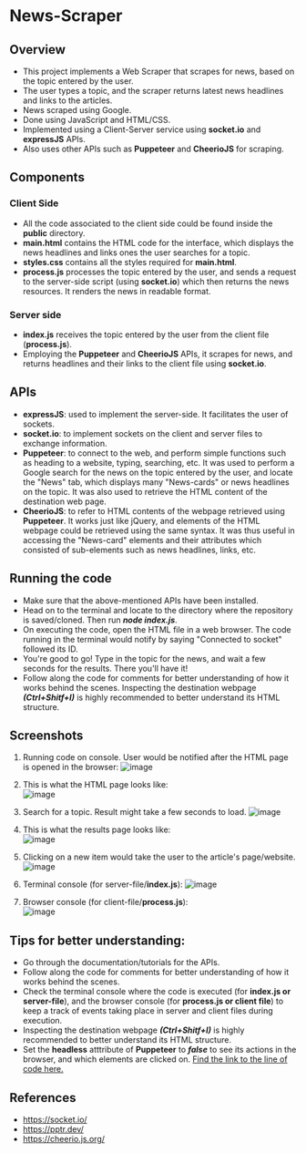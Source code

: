 # News-Scraper

## Overview
- This project implements a Web Scraper that scrapes for news, based on the topic entered by the user.
- The user types a topic, and the scraper returns latest news headlines and links to the articles.
- News scraped using Google.
- Done using JavaScript and HTML/CSS.
- Implemented using a Client-Server service using **socket.io** and **expressJS** APIs.
- Also uses other APIs such as **Puppeteer** and **CheerioJS** for scraping.

## Components
### Client Side
- All the code associated to the client side could be found inside the **public** directory.
- **main.html** contains the HTML code for the interface, which displays the news headlines and links ones the user searches for a topic.
- **styles.css** contains all the styles required for **main.html**.
- **process.js** processes the topic entered by the user, and sends a request to the server-side script (using **socket.io**) which then returns the news resources. It renders the news in readable format.

### Server side
- **index.js** receives the topic entered by the user from the client file (**process.js**). 
- Employing the **Puppeteer** and **CheerioJS** APIs, it scrapes for news, and returns headlines and their links to the client file using **socket.io**.

## APIs
- **expressJS**: used to implement the server-side. It facilitates the user of sockets.
- **socket.io**: to implement sockets on the client and server files to exchange information.
- **Puppeteer**: to connect to the web, and perform simple functions such as heading to a website, typing, searching, etc. It was used to perform a Google search for the news on the topic entered by the user, and locate the "News" tab, which displays many "News-cards" or news headlines on the topic. It was also used to retrieve the HTML content of the destination web page. 
- **CheerioJS**: to refer to HTML contents of the webpage retrieved using **Puppeteer**. It works just like jQuery, and elements of the HTML webpage could be retrieved using the same syntax. It was thus useful in accessing the "News-card" elements and their attributes which consisted of sub-elements such as news headlines, links, etc. 

## Running the code
- Make sure that the above-mentioned APIs have been installed.
- Head on to the terminal and locate to the directory where the repository is saved/cloned. Then run ***node index.js***.
- On executing the code, open the HTML file in a web browser. The code running in the terminal would notify by saying "Connected to socket" followed its ID.
- You're good to go! Type in the topic for the news, and wait a few seconds for the results. There you'll have it!
- Follow along the code for comments for better understanding of how it works behind the scenes. Inspecting the destination webpage ***(Ctrl+Shitf+I)*** is highly recommended to better understand its HTML structure.

## Screenshots
1. Running code on console. User would be notified after the HTML page is opened in the browser:
![image](https://user-images.githubusercontent.com/60074628/118596936-a89b6d80-b7c9-11eb-897a-219c0d547d25.png)

2. This is what the HTML page looks like:<br>
![image](https://user-images.githubusercontent.com/60074628/118601901-a9cf9900-b7cf-11eb-9a99-c0b594e6d09d.png)

3. Search for a topic. Result might take a few seconds to load.
![image](https://user-images.githubusercontent.com/60074628/118599788-b4892e80-b7cd-11eb-8771-de8c1864f978.png)

4. This is what the results page looks like:<br>
![image](https://user-images.githubusercontent.com/60074628/118599911-e0a4af80-b7cd-11eb-9b5e-2dffa0b4fdc0.png)

5. Clicking on a new item would take the user to the article's page/website.
![image](https://user-images.githubusercontent.com/60074628/118600024-0631b900-b7ce-11eb-9e01-d68dbf412dc5.png)

6. Terminal console (for server-file/**index.js**):
![image](https://user-images.githubusercontent.com/60074628/118600889-36c62280-b7cf-11eb-9e13-2e17db56dcaa.png)

7. Browser console (for client-file/**process.js**):<br>
![image](https://user-images.githubusercontent.com/60074628/118600743-04b4c080-b7cf-11eb-98ed-cb321582388f.png)

## Tips for better understanding:
- Go through the documentation/tutorials for the APIs.
- Follow along the code for comments for better understanding of how it works behind the scenes. 
- Check the terminal console where the code is executed (for **index.js or server-file**), and the browser console (for **process.js or client file**) to keep a track of events taking place in server and client files during execution.
- Inspecting the destination webpage ***(Ctrl+Shitf+I)*** is highly recommended to better understand its HTML structure.
- Set the **headless** atttribute of **Puppeteer** to ***false*** to see its actions in the browser, and which elements are clicked on. [Find the link to the line of code here.](https://github.com/NeilanshTriesToCode/News-Scraper/blob/a57d23c995c3d3ef83f06a74e9b2b2d6ed060488/index.js#L48)

## References
- https://socket.io/
- https://pptr.dev/
- https://cheerio.js.org/

